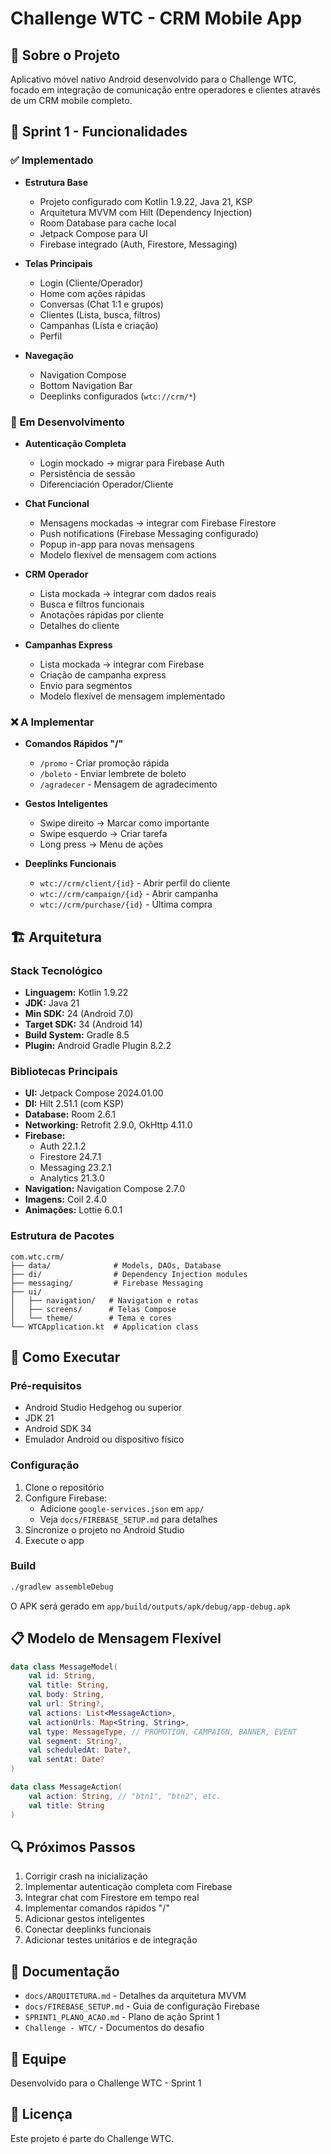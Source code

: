 # Challenge WTC - CRM Mobile App

## 📱 Sobre o Projeto

Aplicativo móvel nativo Android desenvolvido para o Challenge WTC, focado em integração de comunicação entre operadores e clientes através de um CRM mobile completo.

## 🎯 Sprint 1 - Funcionalidades

### ✅ Implementado

- **Estrutura Base**
  - Projeto configurado com Kotlin 1.9.22, Java 21, KSP
  - Arquitetura MVVM com Hilt (Dependency Injection)
  - Room Database para cache local
  - Jetpack Compose para UI
  - Firebase integrado (Auth, Firestore, Messaging)

- **Telas Principais**
  - Login (Cliente/Operador)
  - Home com ações rápidas
  - Conversas (Chat 1:1 e grupos)
  - Clientes (Lista, busca, filtros)
  - Campanhas (Lista e criação)
  - Perfil

- **Navegação**
  - Navigation Compose
  - Bottom Navigation Bar
  - Deeplinks configurados (`wtc://crm/*`)

### 🚧 Em Desenvolvimento

- **Autenticação Completa**
  - Login mockado → migrar para Firebase Auth
  - Persistência de sessão
  - Diferenciación Operador/Cliente

- **Chat Funcional**
  - Mensagens mockadas → integrar com Firebase Firestore
  - Push notifications (Firebase Messaging configurado)
  - Popup in-app para novas mensagens
  - Modelo flexível de mensagem com actions

- **CRM Operador**
  - Lista mockada → integrar com dados reais
  - Busca e filtros funcionais
  - Anotações rápidas por cliente
  - Detalhes do cliente

- **Campanhas Express**
  - Lista mockada → integrar com Firebase
  - Criação de campanha express
  - Envio para segmentos
  - Modelo flexível de mensagem implementado

### ❌ A Implementar

- **Comandos Rápidos "/"**
  - `/promo` - Criar promoção rápida
  - `/boleto` - Enviar lembrete de boleto
  - `/agradecer` - Mensagem de agradecimento

- **Gestos Inteligentes**
  - Swipe direito → Marcar como importante
  - Swipe esquerdo → Criar tarefa
  - Long press → Menu de ações

- **Deeplinks Funcionais**
  - `wtc://crm/client/{id}` - Abrir perfil do cliente
  - `wtc://crm/campaign/{id}` - Abrir campanha
  - `wtc://crm/purchase/{id}` - Última compra

## 🏗️ Arquitetura

### Stack Tecnológico

- **Linguagem:** Kotlin 1.9.22
- **JDK:** Java 21
- **Min SDK:** 24 (Android 7.0)
- **Target SDK:** 34 (Android 14)
- **Build System:** Gradle 8.5
- **Plugin:** Android Gradle Plugin 8.2.2

### Bibliotecas Principais

- **UI:** Jetpack Compose 2024.01.00
- **DI:** Hilt 2.51.1 (com KSP)
- **Database:** Room 2.6.1
- **Networking:** Retrofit 2.9.0, OkHttp 4.11.0
- **Firebase:** 
  - Auth 22.1.2
  - Firestore 24.7.1
  - Messaging 23.2.1
  - Analytics 21.3.0
- **Navigation:** Navigation Compose 2.7.0
- **Imagens:** Coil 2.4.0
- **Animações:** Lottie 6.0.1

### Estrutura de Pacotes

```
com.wtc.crm/
├── data/              # Models, DAOs, Database
├── di/                # Dependency Injection modules
├── messaging/         # Firebase Messaging
├── ui/
│   ├── navigation/   # Navigation e rotas
│   ├── screens/      # Telas Compose
│   └── theme/        # Tema e cores
└── WTCApplication.kt  # Application class
```

## 🚀 Como Executar

### Pré-requisitos

- Android Studio Hedgehog ou superior
- JDK 21
- Android SDK 34
- Emulador Android ou dispositivo físico

### Configuração

1. Clone o repositório
2. Configure Firebase:
   - Adicione `google-services.json` em `app/`
   - Veja `docs/FIREBASE_SETUP.md` para detalhes
3. Sincronize o projeto no Android Studio
4. Execute o app

### Build

```bash
./gradlew assembleDebug
```

O APK será gerado em `app/build/outputs/apk/debug/app-debug.apk`

## 📋 Modelo de Mensagem Flexível

```kotlin
data class MessageModel(
    val id: String,
    val title: String,
    val body: String,
    val url: String?,
    val actions: List<MessageAction>,
    val actionUrls: Map<String, String>,
    val type: MessageType, // PROMOTION, CAMPAIGN, BANNER, EVENT
    val segment: String?,
    val scheduledAt: Date?,
    val sentAt: Date?
)

data class MessageAction(
    val action: String, // "btn1", "btn2", etc.
    val title: String
)
```

## 🔍 Próximos Passos

1. Corrigir crash na inicialização
2. Implementar autenticação completa com Firebase
3. Integrar chat com Firestore em tempo real
4. Implementar comandos rápidos "/"
5. Adicionar gestos inteligentes
6. Conectar deeplinks funcionais
7. Adicionar testes unitários e de integração

## 📄 Documentação

- `docs/ARQUITETURA.md` - Detalhes da arquitetura MVVM
- `docs/FIREBASE_SETUP.md` - Guia de configuração Firebase
- `SPRINT1_PLANO_ACAO.md` - Plano de ação Sprint 1
- `Challenge - WTC/` - Documentos do desafio

## 👥 Equipe

Desenvolvido para o Challenge WTC - Sprint 1

## 📝 Licença

Este projeto é parte do Challenge WTC.
